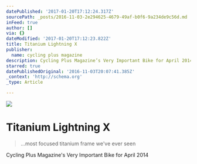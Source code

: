 ```yaml
---
datePublished: '2017-01-20T17:12:24.317Z'
sourcePath: _posts/2016-11-03-2e294625-4679-49af-b0f6-9a234de9c56d.md
inFeed: true
author: []
via: {}
dateModified: '2017-01-20T17:12:23.822Z'
title: Titanium Lightning X
publisher:
  name: cycling plus magazine
description: Cycling Plus Magazine’s Very Important Bike for April 2014
starred: true
datePublishedOriginal: '2016-11-03T20:07:41.385Z'
_context: 'http://schema.org'
_type: Article

---
```

![](https://the-grid-user-content.s3-us-west-2.amazonaws.com/47ca43a8-a9ec-48dd-bd38-9beac000870c.jpg)

# Titanium Lightning X

> ...most focused titanium frame we've ever seen

Cycling Plus Magazine's Very Important Bike for April 2014